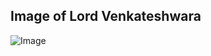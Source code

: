 ## Image of Lord Venkateshwara
![Image](https://www.omnamaha.in/wp-content/uploads/2017/06/unnamed-696x522.jpg)
